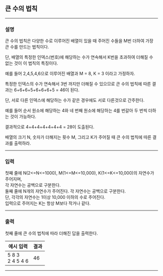 ## 큰 수의 법칙
*************************************************************************
### 설명

큰 수의 법칙은 다양한 수로 이루어진 배열이 있을 때 주어진 수들을 M번 더하여 가장 큰 수를 만드는 법칙이다. 

단, 배열의 특정한 인덱스(번호)에 해당하는 수가 연속해서 K번을 초과하여 더해질 수 없는 것이 이 법칙의 특징이다. 

예를 들어 2,4,5,4,6으로 이루어진 배열과 M = 8, K = 3 이라고 가정하자. 

특정한 인덱스의 수가 연속해서 3번 까지만 더해질 수 있으므로 큰 수의 법칙에 따른 결과는 6+6+6+5+6+6+6+5 = 46이 된다.

단, 서로 다른 인덱스에 해당하는 수가 같은 경우에도 서로 다른것으로 간주한다. 

예를 들어 순서 원소에 해당하는 4와 네 번째 원소에 해당하는 4를 번갈아 두 번씩 더하는 것이 가능하다.

결과적으로 4+4+4+4+4+4+4 = 28이 도출된다. 

배열의 크기 N, 숫자가 더해지는 횟수 M, 그리고 K가 주어질 때 큰 수의 법칙에 따른 결과를 출력하라. 


-------------------------------------------------------------------------
### 입력
첫째 줄에 N(2<=N<=1000), M(1<=M<=10,000), K(1<=K<=10,000)의 자연수가 주어지며,   
각 자연수는 공백으로 구분한다.  
둘째 줄에 N개의 자연수가 주어진다. 각 자연수는 공백으로 구분한다.    
단, 각각의 자연수는 1이상 10,000 이하의 수로 주어진다.    
입력으로 주어지는 K는 항상 M보다 작거나 같다. 

-------------------------------------------------------------------------
### 출력
첫째 줄에 큰 수의 법칙에 따라 더해진 답을 출력한다. 

| 예시 입력              | 결과  |
|--------------------|-----|
| 5 8 3<br>2 4 5 4 6 | 46  |

-------------------------------------------------------------------------
